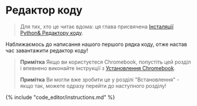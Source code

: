 # Редактор коду

> Для тих, хто це читає вдома: ця глава присвячена [Інсталяції Python& Редактору коду](https://www.youtube.com/watch?v=pVTaqzKZCdA&t=4m43s).

Наближаємось до написання нашого першого рядка коду, отже настав час завантажити редактор коду!

> **Примітка** Якщо ви користуєтеся Chromebook, попустіть цей розділ і впевнено виконайте інструкції з [Установлення Chromebook](../chromebook_setup/README.md).
> 
> **Примітка** Ви могли вже зробити це у розділі "Встановлення" - якщо так, можете одразу перейти до наступного розділу!

{% include "code_editor/instructions.md" %}